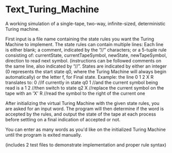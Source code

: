 # Text_Turing_Machine
A working simulation of a single-tape, two-way, infinite-sized, deterministic Turing machine. 

First input is a file name containing the state rules you want the Turing Machine to implement.
The state rules can contain multiple lines: Each line is either blank; a comment, indicated by 
the “//” characters; or a 5-tuple rule consisting of: currentState, currentTapeSymbol, newState, 
newTapeSymbol, direction to read next symbol. (instructions can be followed comments on the same 
line, also indicated by “//”. 
States are indicated by either an integer (0 represents the start state q0, where the Turing Machine
will always begin automatically) or the letter f, for Final state. 
Example: the line 0 1 2 X R translates to:
0  //if currently in state q0 
1  //and the current symbol being read is a 1
2  //then switch to state q2
X  //replace the current symbol on the tape with an 'X'
R  //read the symbol to the right of the current one

 After initializing the virtual Turing Machine with the given state rules, you are asked for an input word.
 The program will then determine if the word is accepted by the rules, and output the state of the tape 
 at each process before settling on a final indication of accepted or not.
 
 You can enter as many words as you'd like on the initialized Turing Machine until the program is exited manually.

(includes 2 test files to demonstrate implementation and proper rule syntax)
